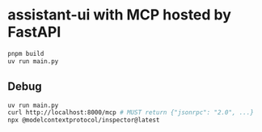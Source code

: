 # assistant-ui with MCP hosted by FastAPI

```sh
pnpm build
uv run main.py
```

## Debug

```sh
uv run main.py
curl http://localhost:8000/mcp # MUST return {"jsonrpc": "2.0", ...}
npx @modelcontextprotocol/inspector@latest
```
